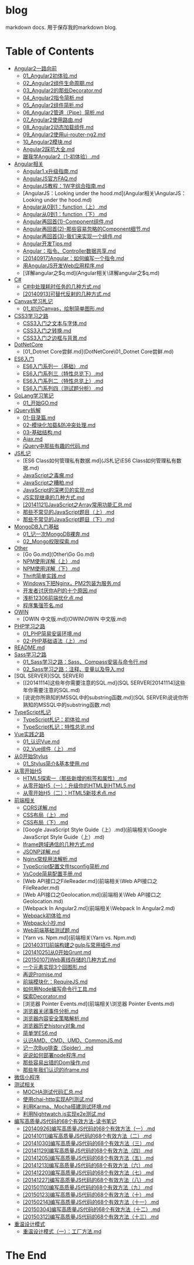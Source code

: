 # blog
markdown docs.
用于保存我的markdown blog.

# Table of Contents
<!--TableOfContnets Start-->
* [Angular2一路向前](Angular2一路向前)
    * [01_Angular2初体验.md](Angular2一路向前\01_Angular2初体验.md)
    * [02_Angular2组件生命周期.md](Angular2一路向前\02_Angular2组件生命周期.md)
    * [03_Angular2的那些Decorator.md](Angular2一路向前\03_Angular2的那些Decorator.md)
    * [04_Angular2指令简析.md](Angular2一路向前\04_Angular2指令简析.md)
    * [05_Angular2组件简析.md](Angular2一路向前\05_Angular2组件简析.md)
    * [06_Angular2管道（Pipe）简析.md](Angular2一路向前\06_Angular2管道（Pipe）简析.md)
    * [07_Angular2使用路由.md](Angular2一路向前\07_Angular2使用路由.md)
    * [08_Angular2动态加载组件.md](Angular2一路向前\08_Angular2动态加载组件.md)
    * [09_Angular2使用ui-router-ng2.md](Angular2一路向前\09_Angular2使用ui-router-ng2.md)
    * [10_Angular2模块.md](Angular2一路向前\10_Angular2模块.md)
    * [Angular2踩坑大全.md](Angular2一路向前\Angular2踩坑大全.md)
    * [跟我学Angular2（1-初体验）.md](Angular2一路向前\跟我学Angular2（1-初体验）.md)
* [Angular相关](Angular相关)
    * [Angular1.x升级指南.md](Angular相关\Angular1.x升级指南.md)
    * [AngularJS官方FAQ.md](Angular相关\AngularJS官方FAQ.md)
    * [AngularJS教程：1W字综合指南.md](Angular相关\AngularJS教程：1W字综合指南.md)
    * [AngularJS：Looking under the hood.md](Angular相关\AngularJS：Looking under the hood.md)
    * [Angular从0到1：function（上）.md](Angular相关\Angular从0到1：function（上）.md)
    * [Angular从0到1：function（下）.md](Angular相关\Angular从0到1：function（下）.md)
    * [Angular再回首(1)-Component组件.md](Angular相关\Angular再回首(1)-Component组件.md)
    * [Angular再回首(2)-那些容易忽略的Component细节.md](Angular相关\Angular再回首(2)-那些容易忽略的Component细节.md)
    * [Angular再回首(3)-我们来实现一个组件.md](Angular相关\Angular再回首(3)-我们来实现一个组件.md)
    * [Angular开发Tips.md](Angular相关\Angular开发Tips.md)
    * [Angular：指令、Controller数据共享.md](Angular相关\Angular：指令、Controller数据共享.md)
    * [[20140917]Angular：如何编写一个指令.md](Angular相关\[20140917]Angular：如何编写一个指令.md)
    * [用AngularJS开发Web应用程序.md](Angular相关\用AngularJS开发Web应用程序.md)
    * [详解angular之$q.md](Angular相关\详解angular之$q.md)
* [C#](C#)
    * [C#中处理耗时任务的几种方式.md](C#\C#中处理耗时任务的几种方式.md)
    * [[20140913]可替代反射的几种方式.md](C#\[20140913]可替代反射的几种方式.md)
* [Canvas学习札记](Canvas学习札记)
    * [01_初识Canvas，绘制简单图形.md](Canvas学习札记\01_初识Canvas，绘制简单图形.md)
* [CSS3学习之路](CSS3学习之路)
    * [CSS3入门之文本与字体.md](CSS3学习之路\CSS3入门之文本与字体.md)
    * [CSS3入门之转换.md](CSS3学习之路\CSS3入门之转换.md)
    * [CSS3入门之边框与背景.md](CSS3学习之路\CSS3入门之边框与背景.md)
* [DotNetCore](DotNetCore)
    * [01_Dotnet Core尝鲜.md](DotNetCore\01_Dotnet Core尝鲜.md)
* [ES6入门](ES6入门)
    * [ES6入门系列一（基础）.md](ES6入门\ES6入门系列一（基础）.md)
    * [ES6入门系列三（特性总览下）.md](ES6入门\ES6入门系列三（特性总览下）.md)
    * [ES6入门系列二（特性总览上）.md](ES6入门\ES6入门系列二（特性总览上）.md)
    * [ES6入门系列四（测试题分析）.md](ES6入门\ES6入门系列四（测试题分析）.md)
* [GoLang学习笔记](GoLang学习笔记)
    * [01_开始GO.md](GoLang学习笔记\01_开始GO.md)
* [jQuery拆解](jQuery拆解)
    * [01-目录篇.md](jQuery拆解\01-目录篇.md)
    * [02-模块化加载&防冲突处理.md](jQuery拆解\02-模块化加载&防冲突处理.md)
    * [03-基础结构.md](jQuery拆解\03-基础结构.md)
    * [Ajax.md](jQuery拆解\Ajax.md)
    * [jQuery中那些有趣的代码.md](jQuery拆解\jQuery中那些有趣的代码.md)
* [JS札记](JS札记)
    * [ES6 Class如何管理私有数据.md](JS札记\ES6 Class如何管理私有数据.md)
    * [JavaScript之毒瘤.md](JS札记\JavaScript之毒瘤.md)
    * [JavaScript之糟粕.md](JS札记\JavaScript之糟粕.md)
    * [JavaScript的深拷贝的实现.md](JS札记\JavaScript的深拷贝的实现.md)
    * [JS实现继承的几种方式.md](JS札记\JS实现继承的几种方式.md)
    * [[20141121]JavaScript之Array常用功能汇总.md](JS札记\[20141121]JavaScript之Array常用功能汇总.md)
    * [那些不常见的JavaScript题目（上）.md](JS札记\那些不常见的JavaScript题目（上）.md)
    * [那些不常见的JavaScript题目（下）.md](JS札记\那些不常见的JavaScript题目（下）.md)
* [MongoDB入门基础](MongoDB入门基础)
    * [01_记一次MongoDB裸奔.md](MongoDB入门基础\01_记一次MongoDB裸奔.md)
    * [02_Mongo权限探索.md](MongoDB入门基础\02_Mongo权限探索.md)
* [Other](Other)
    * [Go Go.md](Other\Go Go.md)
    * [NPM使用详解（上）.md](Other\NPM使用详解（上）.md)
    * [NPM使用详解（下）.md](Other\NPM使用详解（下）.md)
    * [Thrift简单实践.md](Other\Thrift简单实践.md)
    * [Windows下把Nginx，PM2包装为服务.md](Other\Windows下把Nginx，PM2包装为服务.md)
    * [开发者讨厌你API的十个原因.md](Other\开发者讨厌你API的十个原因.md)
    * [浅析12306前端优化点.md](Other\浅析12306前端优化点.md)
    * [程序集强签名.md](Other\程序集强签名.md)
* [OWIN](OWIN)
    * [OWIN 中文版.md](OWIN\OWIN 中文版.md)
* [PHP学习之路](PHP学习之路)
    * [01_PHP简易安装环境.md](PHP学习之路\01_PHP简易安装环境.md)
    * [02-PHP基础语法（上）.md](PHP学习之路\02-PHP基础语法（上）.md)
* [README.md](README.md)
* [Sass学习之路](Sass学习之路)
    * [01_Sass学习之路：Sass、Compass安装与命令行.md](Sass学习之路\01_Sass学习之路：Sass、Compass安装与命令行.md)
    * [02_Sass学习之路：注释、变量以及导入.md](Sass学习之路\02_Sass学习之路：注释、变量以及导入.md)
* [SQL SERVER](SQL SERVER)
    * [[20141114]这些年你需要注意的SQL.md](SQL SERVER\[20141114]这些年你需要注意的SQL.md)
    * [说说你所熟知的MSSQL中的substring函数.md](SQL SERVER\说说你所熟知的MSSQL中的substring函数.md)
* [TypeScript札记](TypeScript札记)
    * [TypeScript札记：初体验.md](TypeScript札记\TypeScript札记：初体验.md)
    * [TypeScript札记：特性总览.md](TypeScript札记\TypeScript札记：特性总览.md)
* [Vue实践之路](Vue实践之路)
    * [01_认识Vue.md](Vue实践之路\01_认识Vue.md)
    * [02_Vue组件（上）.md](Vue实践之路\02_Vue组件（上）.md)
* [从0开始Stylus](从0开始Stylus)
    * [01_Stylus简介&基本使用.md](从0开始Stylus\01_Stylus简介&基本使用.md)
* [从零开始H5](从零开始H5)
    * [HTML5探索一（那些新增的标签和属性）.md](从零开始H5\HTML5探索一（那些新增的标签和属性）.md)
    * [从零开始H5（一）：升级你的HTML到HTML5.md](从零开始H5\从零开始H5（一）：升级你的HTML到HTML5.md)
    * [从零开始H5（二）：HTML5新技术点.md](从零开始H5\从零开始H5（二）：HTML5新技术点.md)
* [前端相关](前端相关)
    * [CORS详解.md](前端相关\CORS详解.md)
    * [CSS布局（上）.md](前端相关\CSS布局（上）.md)
    * [CSS布局（下）.md](前端相关\CSS布局（下）.md)
    * [Google JavaScript Style Guide（上）.md](前端相关\Google JavaScript Style Guide（上）.md)
    * [Iframe跨域通信的几种方式.md](前端相关\Iframe跨域通信的几种方式.md)
    * [JSONP详解.md](前端相关\JSONP详解.md)
    * [Nginx常规用法解析.md](前端相关\Nginx常规用法解析.md)
    * [TypeScript配置文件tsconfig简析.md](前端相关\TypeScript配置文件tsconfig简析.md)
    * [VsCode简易配置手册.md](前端相关\VsCode简易配置手册.md)
    * [Web API接口之FileReader.md](前端相关\Web API接口之FileReader.md)
    * [Web API接口之Geolocation.md](前端相关\Web API接口之Geolocation.md)
    * [Webpack In Angular2.md](前端相关\Webpack In Angular2.md)
    * [Webpack初体验.md](前端相关\Webpack初体验.md)
    * [Webpack小抄.md](前端相关\Webpack小抄.md)
    * [Web前端基础测试题.md](前端相关\Web前端基础测试题.md)
    * [Yarn vs. Npm.md](前端相关\Yarn vs. Npm.md)
    * [[20140311]前端构建之gulp与常用插件.md](前端相关\[20140311]前端构建之gulp与常用插件.md)
    * [[20141025]从0开始Grunt.md](前端相关\[20141025]从0开始Grunt.md)
    * [[20150107]Web离线存储的几种方式.md](前端相关\[20150107]Web离线存储的几种方式.md)
    * [一个元素实现3个回图形.md](前端相关\一个元素实现3个回图形.md)
    * [再说Promise.md](前端相关\再说Promise.md)
    * [前端模块化：RequireJS.md](前端相关\前端模块化：RequireJS.md)
    * [如何用Node编写命令行工具.md](前端相关\如何用Node编写命令行工具.md)
    * [探索Decorator.md](前端相关\探索Decorator.md)
    * [浏览器 Pointer Events.md](前端相关\浏览器 Pointer Events.md)
    * [浏览器关闭事件分析.md](前端相关\浏览器关闭事件分析.md)
    * [浏览器内容安全策略解析.md](前端相关\浏览器内容安全策略解析.md)
    * [浏览器历史history对象.md](前端相关\浏览器历史history对象.md)
    * [简单学ES6.md](前端相关\简单学ES6.md)
    * [认识AMD、CMD、UMD、CommonJS.md](前端相关\认识AMD、CMD、UMD、CommonJS.md)
    * [记一次Bug排查（Spider）.md](前端相关\记一次Bug排查（Spider）.md)
    * [说说如何部署node程序.md](前端相关\说说如何部署node程序.md)
    * [那些容易出错的Dom操作.md](前端相关\那些容易出错的Dom操作.md)
    * [那些年我们认识的iframe.md](前端相关\那些年我们认识的iframe.md)
* [微信小程序](微信小程序)
* [测试相关](测试相关)
    * [MOCHA测试代码汇总.md](测试相关\MOCHA测试代码汇总.md)
    * [使用chai-http实现API测试.md](测试相关\使用chai-http实现API测试.md)
    * [利用Karma、Mocha搭建测试环境.md](测试相关\利用Karma、Mocha搭建测试环境.md)
    * [利用Nightwatch.js实现e2e测试.md](测试相关\利用Nightwatch.js实现e2e测试.md)
* [编写高质量JS代码的68个有效方法-读书笔记](编写高质量JS代码的68个有效方法-读书笔记)
    * [[20140926]编写高质量JS代码的68个有效方法（一）.md](编写高质量JS代码的68个有效方法-读书笔记\[20140926]编写高质量JS代码的68个有效方法（一）.md)
    * [[20141011]编写高质量JS代码的68个有效方法（二）.md](编写高质量JS代码的68个有效方法-读书笔记\[20141011]编写高质量JS代码的68个有效方法（二）.md)
    * [[20141030]编写高质量JS代码的68个有效方法（三）.md](编写高质量JS代码的68个有效方法-读书笔记\[20141030]编写高质量JS代码的68个有效方法（三）.md)
    * [[20141129]编写高质量JS代码的68个有效方法（四）.md](编写高质量JS代码的68个有效方法-读书笔记\[20141129]编写高质量JS代码的68个有效方法（四）.md)
    * [[20141205]编写高质量JS代码的68个有效方法（五）.md](编写高质量JS代码的68个有效方法-读书笔记\[20141205]编写高质量JS代码的68个有效方法（五）.md)
    * [[20141213]编写高质量JS代码的68个有效方法（六）.md](编写高质量JS代码的68个有效方法-读书笔记\[20141213]编写高质量JS代码的68个有效方法（六）.md)
    * [[20141220]编写高质量JS代码的68个有效方法（七）.md](编写高质量JS代码的68个有效方法-读书笔记\[20141220]编写高质量JS代码的68个有效方法（七）.md)
    * [[20141227]编写高质量JS代码的68个有效方法（八）.md](编写高质量JS代码的68个有效方法-读书笔记\[20141227]编写高质量JS代码的68个有效方法（八）.md)
    * [[20150110]编写高质量JS代码的68个有效方法（九）.md](编写高质量JS代码的68个有效方法-读书笔记\[20150110]编写高质量JS代码的68个有效方法（九）.md)
    * [[20150123]编写高质量JS代码的68个有效方法（十）.md](编写高质量JS代码的68个有效方法-读书笔记\[20150123]编写高质量JS代码的68个有效方法（十）.md)
    * [[20150214]编写高质量JS代码的68个有效方法（十一）.md](编写高质量JS代码的68个有效方法-读书笔记\[20150214]编写高质量JS代码的68个有效方法（十一）.md)
    * [[20150304]编写高质量JS代码的68个有效方法（十二）.md](编写高质量JS代码的68个有效方法-读书笔记\[20150304]编写高质量JS代码的68个有效方法（十二）.md)
    * [[20150312]编写高质量JS代码的68个有效方法（十三）.md](编写高质量JS代码的68个有效方法-读书笔记\[20150312]编写高质量JS代码的68个有效方法（十三）.md)
* [重温设计模式](重温设计模式)
    * [重温设计模式（一）：工厂方法.md](重温设计模式\重温设计模式（一）：工厂方法.md)
<!--TableOfContnets End-->
# The End
